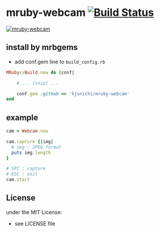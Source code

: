 # mruby-webcam   [![Build Status](https://travis-ci.org/kjunichi/mruby-webcam.png?branch=master)](https://travis-ci.org/kjunichi/mruby-webcam)

[![mruby-webcam](http://img.youtube.com/vi/_YFswQSockw/0.jpg)](http://www.youtube.com/watch?v=_YFswQSockw)

## install by mrbgems
- add conf.gem line to `build_config.rb`

```ruby
MRuby::Build.new do |conf|

    # ... (snip) ...

    conf.gem :github => 'kjunichi/mruby-webcam'
end
```
## example
```ruby
cam = Webcam.new

cam.capture {|img|
  # img : JPEG format
  puts img.length
}

# SPC : capture
# ESC : exit
cam.start
```

## License
under the MIT License:
- see LICENSE file

